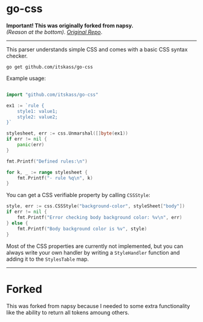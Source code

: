 # go-css
**Important! This was originally forked from napsy.**<br>*(Reason at the bottom)*.
*[Original Repo](https://github.com/napsy/go-css)*.

---

This parser understands simple CSS and comes with a basic CSS syntax checker.

```
go get github.com/itskass/go-css
```

Example usage:

```go

import "github.com/itskass/go-css"

ex1 := `rule {
	style1: value1;
	style2: value2;
}`

stylesheet, err := css.Unmarshal([]byte(ex1))
if err != nil {
	panic(err)
}

fmt.Printf("Defined rules:\n")

for k, _ := range stylesheet {
	fmt.Printf("- rule %q\n", k)
}
```

You can get a CSS verifiable property by calling ``CSSStyle``:

```go
style, err := css.CSSStyle("background-color", styleSheet["body"])
if err != nil {
	fmt.Printf("Error checking body background color: %v\n", err)
} else {
	fmt.Printf("Body background color is %v", style)
}
```

Most of the CSS properties are currently not implemented, but you can always write your own handler by writing a ``StyleHandler`` function and adding it to the ``StylesTable`` map.

---
 # Forked 

 This was forked from napsy because I needed to some extra functionality like the ability to return all tokens amoung others. 